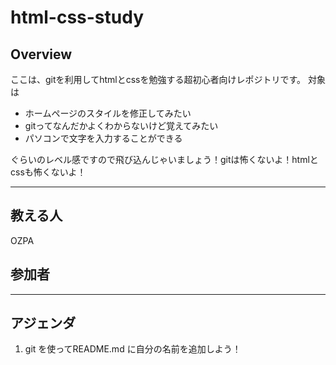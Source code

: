 # html-css-study

## Overview
ここは、gitを利用してhtmlとcssを勉強する超初心者向けレポジトリです。
対象は

* ホームページのスタイルを修正してみたい
* gitってなんだかよくわからないけど覚えてみたい
* パソコンで文字を入力することができる

ぐらいのレベル感ですので飛び込んじゃいましょう！gitは怖くないよ！htmlとcssも怖くないよ！

---

## 教える人
OZPA

## 参加者

---

## アジェンダ

1. git を使ってREADME.md に自分の名前を追加しよう！
